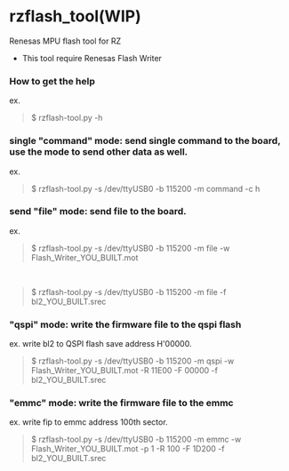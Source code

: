 # rzflash_tool(WIP)
Renesas MPU flash tool for RZ
* This tool require Renesas Flash Writer

### How to get the help
ex.
> $ rzflash-tool.py -h

### single "command" mode: send single command to the board, use the mode to send other data as well. 
ex.
> $ rzflash-tool.py -s /dev/ttyUSB0 -b 115200 -m command -c h

### send "file" mode: send file to the board.
ex. 
> $ rzflash-tool.py -s /dev/ttyUSB0 -b 115200 -m file -w Flash_Writer_YOU_BUILT.mot
<br>

> $ rzflash-tool.py -s /dev/ttyUSB0 -b 115200 -m file -f bl2_YOU_BUILT.srec

### "qspi" mode: write the firmware file to the qspi flash
ex. write bl2 to QSPI flash save address H'00000.
> $ rzflash-tool.py -s /dev/ttyUSB0 -b 115200 -m qspi -w Flash_Writer_YOU_BUILT.mot -R 11E00 -F 00000 -f bl2_YOU_BUILT.srec

### "emmc" mode: write the firmware file to the emmc
ex. write fip to emmc address 100th sector.
> $ rzflash-tool.py -s /dev/ttyUSB0 -b 115200 -m emmc -w Flash_Writer_YOU_BUILT.mot -p 1 -R 100 -F 1D200 -f bl2_YOU_BUILT.srec

